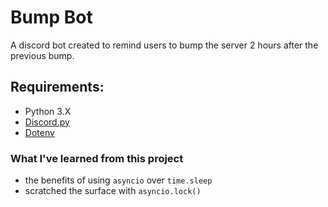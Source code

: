 # Bump Bot
A discord bot created to remind users to bump the server 2 hours after the previous bump.

## Requirements:
- Python 3.X
- [Discord.py](https://pypi.org/project/discord.py/)
- [Dotenv](https://pypi.org/project/python-dotenv/)

### What I've learned from this project
- the benefits of using `asyncio` over `time.sleep`
- scratched the surface with `asyncio.lock()`